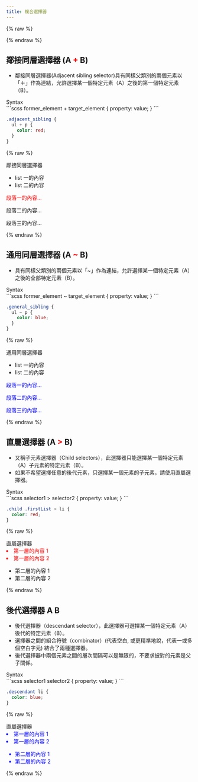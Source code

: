 ```yaml
---
title: 複合選擇器
---
```


{% raw %}
<style>
.adjacent_sibling ul + p {
  color: red;
}

.general_sibling ul ~ p {
  color: blue;
}

.child .firstList > li {
  color: red;
}

.descendant li {
  color: blue;
}
</style>
{% endraw %}

## 鄰接同層選擇器 (A <font color=red>**+**</font> B)
- 鄰接同層選擇器(Adjacent sibling selector)具有同樣父類別的兩個元素以「＋」作為連結，允許選擇某一個特定元素（A）之後的第一個特定元素（B）。

<div class="codeBox">
  <div class="ribbon">Syntax</div>
```scss
former_element + target_element { property: value; } 
```
</div>

```scss
.adjacent_sibling {
  ul + p {
    color: red;
  }
}
```
{% raw %}
<div class="result result--light">
<div class="ribbon ribbon--success">鄰接同層選擇器</div>
  <div class="adjacent_sibling">
    <ul>
      <li>list 一的內容</li>
      <li>list 二的內容</li>
    </ul>
    <p>段落一的內容...</p>
    <p>段落二的內容...</p>
    <p>段落三的內容...</p>
  </div>
</div>
{% endraw %}

## 通用同層選擇器 (A <font color=red>**~**</font> B)
- 具有同樣父類別的兩個元素以「~」作為連結，允許選擇某一個特定元素（A）之後的全部特定元素（B）。

<div class="codeBox">
  <div class="ribbon">Syntax</div>
```scss
former_element ~ target_element { property: value; } 
```
</div>

```scss
.general_sibling {
  ul ~ p {
    color: blue;
  }
}
```
{% raw %}
<div class="result result--light">
<div class="ribbon ribbon--success">通用同層選擇器</div>
  <div class="general_sibling">
    <ul>
      <li>list 一的內容</li>
      <li>list 二的內容</li>
    </ul>
    <p>段落一的內容...</p>
    <p>段落二的內容...</p>
    <p>段落三的內容...</p>
  </div>
</div>
{% endraw %}

## 直屬選擇器 (A <font color=red>**>**</font> B)
- 又稱子元素選擇器（Child selectors），此選擇器只能選擇某一個特定元素（A）子元素的特定元素（B）。
- 如果不希望選擇任意的後代元素，只選擇某一個元素的子元素，請使用直屬選擇器。

<div class="codeBox">
  <div class="ribbon">Syntax</div>
```scss
selector1 > selector2 { property: value; } 
```
</div>

```scss
.child .firstList > li {
  color: red;
}
```
{% raw %}
<div class="result result--light">
<div class="ribbon ribbon--success">直屬選擇器</div>
  <div class="child">
    <div class="firstList">
      <li>第一層的內容 1</li>
      <li>第一層的內容 2</li>
      <ul class="subList">
        <li>第二層的內容 1</li>
        <li>第二層的內容 2</li>
      </ul>
    </div>
  </div>
</div>
{% endraw %}

## 後代選擇器 A B
- 後代選擇器（descendant selector），此選擇器可選擇某一個特定元素（A）後代的特定元素（B）。
- 選擇器之間的組合符號（combinator）(代表空白, 或更精準地說，代表一或多個空白字元) 結合了兩種選擇器。
-    後代選擇器中兩個元素之間的層次間隔可以是無限的，不要求披對的元素是父子關係。

<div class="codeBox">
  <div class="ribbon">Syntax</div>
```scss
selector1 selector2 { property: value; }
```
</div>

```scss
.descendant li {
  color: blue;
}
```
{% raw %}
<div class="result result--light">
<div class="ribbon ribbon--success">直屬選擇器</div>
  <div class="descendant">
    <div class="list">
      <li>第一層的內容 1</li>
      <li>第一層的內容 2</li>
      <ul class="subList">
        <li>第二層的內容 1</li>
        <li>第二層的內容 2</li>
      </ul>
    </div>
  </div>
</div>
{% endraw %}